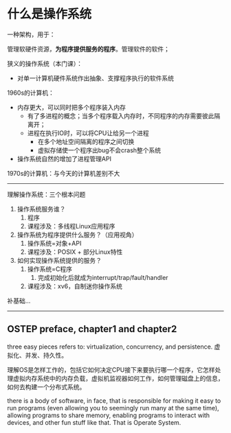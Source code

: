 # 什么是操作系统

一种架构，用于：

管理软硬件资源，**为程序提供服务的程序**。管理软件的软件；

狭义的操作系统（本门课）：

- 对单一计算机硬件系统作出抽象、支撑程序执行的软件系统

1960s的计算机：

- 内存更大，可以同时把多个程序装入内存
  - 有了多进程的概念；当多个程序载入内存时，不同程序的内存需要彼此隔离开；
  - 进程在执行IO时，可以将CPU让给另一个进程
    - 在多个地址空间隔离的程序之间切换
    - 虚拟存储使一个程序出bug不会crash整个系统
- 操作系统自然的增加了进程管理API

1970s的计算机：与今天的计算机差别不大

---
理解操作系统：三个根本问题

1. 操作系统服务谁？
   1. 程序
   2. 课程涉及：多线程Linux应用程序
2. 操作系统为程序提供什么服务？（应用视角）
   1. 操作系统=对象+API
   2. 课程涉及：POSIX + 部分Linux特性
3. 如何实现操作系统提供的服务？
   1. 操作系统=C程序
      1. 完成初始化后就成为interrupt/trap/fault/handler
   2. 课程涉及：xv6，自制迷你操作系统

补基础...

---

## OSTEP preface, chapter1 and chapter2

three easy pieces refers to: virtualization, concurrency, and persistence. 虚拟化、并发、持久性。

理解OS是怎样工作的，包括它如何决定CPU接下来要执行哪一个程序，它怎样处理虚拟内存系统中的内存负载，虚拟机监视器如何工作，如何管理磁盘上的信息，如何去构建一个分布式系统。

there is a body of software, in face, that is responsible for making it easy to run programs (even allowing you to seemingly run many at the same time), allowing programs to share memory, enabling programs to interact with devices, and other fun stuff like that. That is Operate System.


